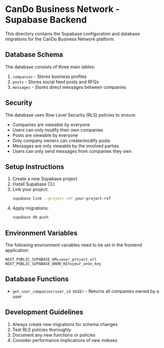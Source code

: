 # CanDo Business Network - Supabase Backend

This directory contains the Supabase configuration and database migrations for the CanDo Business Network platform.

## Database Schema

The database consists of three main tables:

1. `companies` - Stores business profiles
2. `posts` - Stores social feed posts and RFQs
3. `messages` - Stores direct messages between companies

## Security

The database uses Row Level Security (RLS) policies to ensure:

- Companies are viewable by everyone
- Users can only modify their own companies
- Posts are viewable by everyone
- Only company owners can create/modify posts
- Messages are only viewable by the involved parties
- Users can only send messages from companies they own

## Setup Instructions

1. Create a new Supabase project
2. Install Supabase CLI
3. Link your project:
   ```bash
   supabase link --project-ref your-project-ref
   ```
4. Apply migrations:
   ```bash
   supabase db push
   ```

## Environment Variables

The following environment variables need to be set in the frontend application:

```
NEXT_PUBLIC_SUPABASE_URL=your_project_url
NEXT_PUBLIC_SUPABASE_ANON_KEY=your_anon_key
```

## Database Functions

- `get_user_companies(user_id UUID)` - Returns all companies owned by a user

## Development Guidelines

1. Always create new migrations for schema changes
2. Test RLS policies thoroughly
3. Document any new functions or policies
4. Consider performance implications of new indexes 